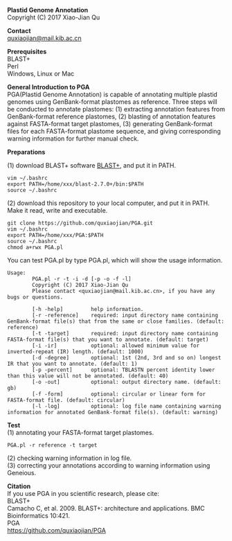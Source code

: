 **Plastid Genome Annotation**<br />
Copyright (C) 2017 Xiao-Jian Qu<br />

**Contact**<br />
quxiaojian@mail.kib.ac.cn<br />

**Prerequisites**<br />
BLAST+<br />
Perl<br />
Windows, Linux or Mac<br />

**General Introduction to PGA**<br />
PGA(Plastid Genome Annotation) is capable of annotating multiple plastid genomes using GenBank-format plastomes as reference. Three steps will be conducted to annotate plastomes: (1) extracting annotation features from GenBank-format reference plastomes, (2) blasting of annotation features against FASTA-format target plastomes, (3) generating GenBank-format files for each FASTA-format plastome sequence, and giving corresponding warning information for further manual check.<br />

**Preparations**<br />

(1) download BLAST+ software [BLAST+](https://blast.ncbi.nlm.nih.gov/Blast.cgi?CMD=Web&PAGE_TYPE=BlastDocs&DOC_TYPE=Download), and put it in PATH.<br />
```
vim ~/.bashrc
export PATH=/home/xxx/blast-2.7.0+/bin:$PATH
source ~/.bashrc
```
(2) download this repository to your local computer, and put it in PATH. Make it read, write and executable.<br />
```
git clone https://github.com/quxiaojian/PGA.git
vim ~/.bashrc
export PATH=/home/xxx/PGA:$PATH
source ~/.bashrc
chmod a+rwx PGA.pl
```

You can test PGA.pl by type PGA.pl, which will show the usage information.<br />
```
Usage:
        PGA.pl -r -t -i -d [-p -o -f -l]
        Copyright (C) 2017 Xiao-Jian Qu
        Please contact <quxiaojian@mail.kib.ac.cn>, if you have any bugs or questions.

        [-h -help]         help information.
        [-r -reference]    required: input directory name containing GenBank-format file(s) that from the same or close families. (default: reference)
        [-t -target]       required: input directory name containing FASTA-format file(s) that you want to annotate. (default: target)
        [-i -ir]           optional: allowed minimum value for inverted-repeat (IR) length. (default: 1000)
        [-d -degree]       optional: 1st (2nd, 3rd and so on) longest IR that you want to annotate. (default: 1)
        [-p -percent]      optional: TBLASTN percent identity lower than this value will not be annotated. (default: 40)
        [-o -out]          optional: output directory name. (default: gb)
        [-f -form]         optional: circular or linear form for FASTA-format file. (default: circular)
        [-l -log]          optional: log file name containing warning information for annotated GenBank-format file(s). (default: warning)
```

**Test**<br />
(1) annotating your FASTA-format target plastomes.<br />
```
PGA.pl -r reference -t target
```
(2) checking warning information in log file.<br />
(3) correcting your annotations according to warning information using Geneious.<br />

**Citation**<br />
If you use PGA in you scientific research, please cite:<br />
BLAST+<br />
Camacho C, et al. 2009. BLAST+: architecture and applications. BMC Bioinformatics 10:421.<br />
PGA<br />
https://github.com/quxiaojian/PGA<br />
